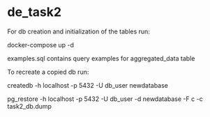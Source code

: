 # de_task2

For db creation and initialization of the tables run:

docker-compose up -d

examples.sql contains query examples for aggregated_data table

To recreate a copied db run:

createdb -h localhost -p 5432 -U db_user newdatabase

pg_restore -h localhost -p 5432 -U db_user -d newdatabase -F c -c task2_db.dump
